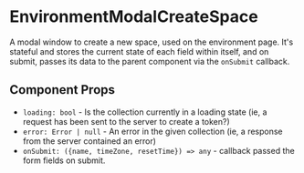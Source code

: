# EnvironmentModalCreateSpace

A modal window to create a new space, used on the environment page. It's stateful and stores the
current state of each field within itself, and on submit, passes its data to the parent component
via the `onSubmit` callback.

## Component Props
- `loading: bool` - Is the collection currently in a loading state (ie, a request has been sent to
  the server to create a token?)
- `error: Error | null` - An error in the given collection (ie, a response from the server contained
  an error)
- `onSubmit: ({name, timeZone, resetTime}) => any` - callback passed the form fields on submit.
